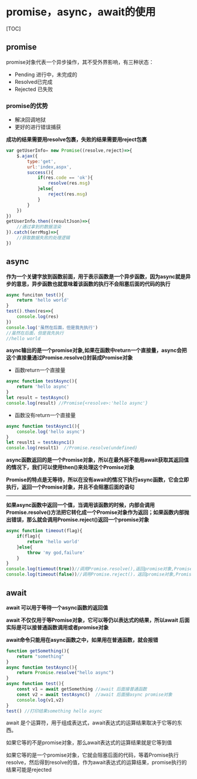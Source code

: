 # promise，async，await的使用

[TOC]

## promise

promise对象代表一个异步操作，其不受外界影响，有三种状态：

+ Pending 进行中，未完成的
+ Resolved已完成
+ Rejected 已失败

### promise的优势

+ 解决回调地狱
+ 更好的进行错误捕获

**成功的结果需要用resolve包裹，失败的结果需要用reject包裹**

```js
var getUserInfo= new Promise((resolve,reject)=>{
    $.ajax({
        type:'get',
        url:'index,aspx',
        success(){
            if(res.code == 'ok'){
                resolve(res.msg)
            }else{
                reject(res.msg)
            }
        }
    })
})
getUserInfo.then((resultJson)=>{
    //通过拿到的数据渲染
}).catch((errMsg)=>{
    //获取数据失败的处理逻辑
})

```

## async

**作为一个关键字放到函数前面，用于表示函数是一个异步函数，因为async就是异步的意思，异步函数也就意味着该函数的执行不会阻塞后面的代码的执行**

```js
async funciton test(){
    return 'hello world'
}
test().then(res=>{
    console.log(res)
})
console.log('虽然在后面，但是我先执行')
//虽然在后面，但是我先执行
//hello world
```

**async输出的是一个promise对象,如果在函数中return一个直接量，async会把这个直接量通过Promise.resolve()封装成Promise对象**

+ 函数return一个直接量

```js
async function testAsync(){
    return 'hello async'
}
let result = testAsync()
console.log(result) //Promise{<resolve>:'hello async'}
```

+ 函数没有return一个直接量

```js
async function testAsync1(){
    console.log('hello async')
}
let reuslt1 = testAsync1()
console.log(result1)  //Promise.resolve(undefined)
```

**async函数返回的是一个Promise对象，所以在最外层不能用await获取其返回值的情况下，我们可以使用then()来处理这个Promise对象**

**Promise的特点是无等待，所以在没有await的情况下执行async函数，它会立即执行，返回一个Promise对象，并且不会阻塞后面的语句**

------

**如果async函数中返回一个值，当调用该函数的时候，内部会调用Promise.resolve()方法把它转化成一个Promise对象作为返回；如果函数内部抛出错误，那么就会调用Promise.reject()返回一个promise对象**

```js
async function timeout(flag){
    if(flag){
        return 'hello world'
    }else{
        throw 'my god,failure'
    }
}
console.log(tiemout(true))//调用Promise.resolve(),返回promise对象,Promise{<resolved>:'hello world'}
console.log(timeout(false))//调用Promise.reject()，返回promise对象,Promise{<rejected>:'my god,failure'}
```

## await

**await 可以用于等待一个async函数的返回值**

**await 不仅仅用于等Promise对象，它可以等仍以表达式的结果，所以await 后面实际是可以接普通函数调用或者promise对象**

**await命令只能用在async函数之中，如果用在普通函数，就会报错**

```js
function getSomething(){
    return "something"
}
async function testAsync(){
    return Promise.resolve("hello async")
}
async function test(){
    const v1 = await getSomething //await 后面接普通函数
    const v2 = await testAsync()  //await 后面接async promise对象
    console.log(v1,v2)
}
test() //打印结果something hello async
```

await 是个运算符，用于组成表达式，await表达式的运算结果取决于它等的东西。

如果它等的不是promise对象，那么await表达式的运算结果就是它等到值

如果它等的是一个promise对象，它就会阻塞后面的代码，等着Promise执行resolve，然后得到resolve的值，作为await表达式的运算结果，promise执行的结果可能是rejected

